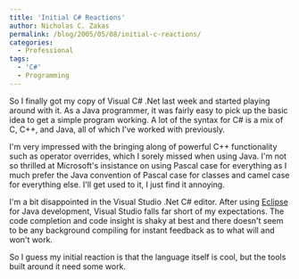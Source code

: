 ```yaml
---
title: 'Initial C# Reactions'
author: Nicholas C. Zakas
permalink: /blog/2005/05/08/initial-c-reactions/
categories:
  - Professional
tags:
  - 'C#'
  - Programming
---
```

So I finally got my copy of Visual C# .Net last week and started playing around with it. As a Java programmer, it was fairly easy to pick up the basic idea to get a simple program working. A lot of the syntax for C# is a mix of C, C++, and Java, all of which I've worked with previously.

I'm very impressed with the bringing along of powerful C++ functionality such as operator overrides, which I sorely missed when using Java. I'm not so thrilled at Microsoft's insistance on using Pascal case for everything as I much prefer the Java convention of Pascal case for classes and camel case for everything else. I'll get used to it, I just find it annoying.

I'm a bit disappointed in the Visual Studio .Net C# editor. After using <a title="Eclipse" rel="external" href="http://www.eclipse.org">Eclipse</a> for Java development, Visual Studio falls far short of my expectations. The code completion and code insight is shaky at best and there doesn't seem to be any background compiling for instant feedback as to what will and won't work.

So I guess my initial reaction is that the language itself is cool, but the tools built around it need some work.
